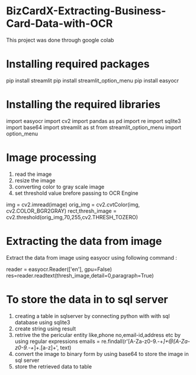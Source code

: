# BizCardX-Extracting-Business-Card-Data-with-OCR
This project was done through google colab

# Installing required packages

pip install streamlit
pip install streamlit_option_menu
pip install easyocr

# Installing the required libraries

import easyocr
import cv2
import pandas as pd
import re
import sqlite3
import base64
import streamlit as st
from streamlit_option_menu import option_menu

# Image processing

1. read the image
2. resize the image
3. converting color to gray scale image
4. set threshold value brefore passing to OCR Engine
   
img = cv2.imread(image)
orig_img = cv2.cvtColor(img, cv2.COLOR_BGR2GRAY)
rect,thresh_image = cv2.threshold(orig_img,70,255,cv2.THRESH_TOZERO)

# Extracting the data from image

Extract the data from image using easyocr using following command : 

reader = easyocr.Reader(['en'], gpu=False)
res=reader.readtext(thresh_image,detail=0,paragraph=True)

# To store the data in to sql server

1. creating a table in sqlserver by connecting python with with sql database using sqlite3
2. create string using result
3. retrive the the pericular entity like,phone no,email-id,address etc by using regular expressions
emails = re.findall(r'[A-Za-z0-9\.\-+_]+@[A-Za-z0-9\.\-+_]+\.[a-z]+', text)
4. convert the image to binary form by using base64 to store the image in sql server
5. store the retrieved data to table
